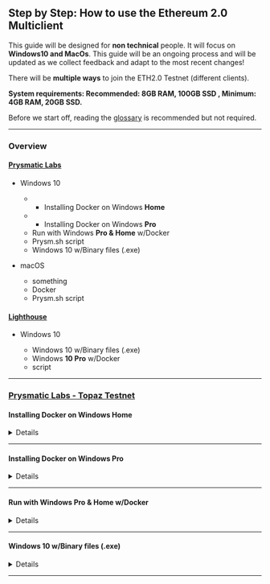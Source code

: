 ## Step by Step: How to use the Ethereum 2.0 Multiclient

This guide will be designed for **non technical** people. It will focus on **Windows10 and MacOs**. This guide will be an ongoing process and will be updated as we collect feedback and adapt to the most recent changes! 

There will be **multiple ways** to join the ETH2.0 Testnet (different clients).

**System requirements: Recommended: 8GB RAM, 100GB SSD , Minimum: 4GB RAM, 20GB SSD.**

Before we start off, reading the [glossary](https://kb.beaconcha.in/glossary) is recommended but not required.

---

### Overview

#### [Prysmatic Labs](https://prysmaticlabs.com/)

- Windows 10

    - - Installing Docker on Windows **Home** 
    - - Installing Docker on Windows **Pro**
    - Run with Windows **Pro & Home** w/Docker
    - Prysm.sh script
    - Windows 10 w/Binary files (.exe)
    
- macOS

    - something
    - Docker
    - Prysm.sh script 
    
#### [Lighthouse](https://lighthouse.sigmaprime.io/)

- Windows 10

    - Windows 10 w/Binary files (.exe)
    - Windows **10 Pro** w/Docker
    - script
  
---
### [Prysmatic Labs - Topaz Testnet](https://prysmaticlabs.com/)

#### Installing Docker on Windows **Home**

<details>

<ins>**Step 0.**</ins>

Make sure you have [Windows10 Home](https://support.microsoft.com/en-us/help/13443/windows-which-version-am-i-running).

Since Docker is usually not available for Windows 10 Home some workaround are required as mentioned below.

<ins>**Step 1.**</ins>

[Download Docker (do not install yet)](https://download.docker.com/win/stable/40693/Docker%20Desktop%20Installer.exe). <sup> [Docker Info](https://docs.docker.com/docker-for-windows/install/) </sup>

Install [Hyper-V](https://www.deskmodder.de/blog/wp-content/uploads/2018/08/hyper-v-installer-1.zip) by running the .bat file. <sup> [source](https://www.deskmodder.de/blog/2018/08/23/windows-10-home-hyper-v-aktivieren/) </sup>

You will need to have "[Virtualization](https://docs.docker.com/docker-for-windows/troubleshoot/#virtualization-must-be-enabled)" enabled, which you can check in the Taskmanager. 

<details>
  <summary>Virtualization enabled</summary>
  
![virtualization](https://user-images.githubusercontent.com/26490734/79853838-dba5de80-83c8-11ea-9fbf-d640c4bb1980.png)
</details>

<ins>**Step 2.**</ins>

Because Docker is not available for Windows10 Home, we need to act like a Windows10 Pro user:

Run the following code in a command prompt window 

`Computer\HKEY_LOCAL_MACHINE\SOFTWARE\Microsoft\Windows NT\CurrentVersion`

**change** `EditionID` to `Professional` and `ProductName` to `Windows 10 Pro`

**immediately** open the downloaded Docker File and **install Docker**. 

(In case of a **PC restart, shutdown or Docker shutdown**, the code above needs to be re-entered otherwise Docker will not start)

<ins>**Step 3.**</ins>

Change Docker File sharing settings - Manually create a folder called **"prysm"** in that specific directory. Picture below for clarification.

<details>
  <summary>Picture to clarify</summary>
  
 ![dockerWindows](https://user-images.githubusercontent.com/26490734/79551080-7c2e9280-8099-11ea-8886-0b739b7d12c1.png) 
</details>

</details>

---

#### Installing Docker on Windows **Pro**

<details>

<ins>**Step 0.**</ins>

Make sure you have [Windows10 Pro](https://support.microsoft.com/en-us/help/13443/windows-which-version-am-i-running)

<ins>**Step 1.**</ins>

[Download Docker](https://download.docker.com/win/stable/Docker%20Desktop%20Installer.exe). Installing is different for everyone depending on the motherboard manufacturer. Entering BIOS may be required to change "virtualization" to "enabled".

You will need to have "[Virtualization](https://docs.docker.com/docker-for-windows/troubleshoot/#virtualization-must-be-enabled)" enabled, which you can in the Taskmanager. <sup> [Docker Info Page](https://docs.docker.com/docker-for-windows/install/) </sup>

<details>
  <summary>Virtualization enabled</summary>
  
![virtualization](https://user-images.githubusercontent.com/26490734/79853838-dba5de80-83c8-11ea-9fbf-d640c4bb1980.png)
</details>

<ins>**Step 2.**</ins>

Change Docker File sharing settings - Manually create a folder called **"prysm"** in that specific directory. Picture below for clarification.

<details>
  <summary>Picture to clarify</summary>
  
 ![dockerWindows](https://user-images.githubusercontent.com/26490734/79551080-7c2e9280-8099-11ea-8886-0b739b7d12c1.png) 
</details>

</details>

---

#### Run with Windows **Pro & Home** w/Docker

<details>

<ins>**Step 0.**</ins>

Start Docker and open a [Command Prompt](https://www.wikihow.com/Open-the-Command-Prompt-in-Windows) window and type `docker -v`. If installed correctly it should give you the Docker Version. If not, please make sure to follow the steps in **Installing Docker on Windows Pro/Home**.

If successful, you can run the following code **(this is not required but changes the look of your command prompt output)**: 

`reg add HKCU\Console /v VirtualTerminalLevel /t REG_DWORD /d 1` 

To get the latest testnet client version & starting the beaconchain follow up with this:

1. Pull latest Beaconchain updates:

`docker pull gcr.io/prysmaticlabs/prysm/beacon-chain:latest`

<details>
  <summary>Picture to clarify</summary>
  
 ![pullValidator](https://user-images.githubusercontent.com/26490734/79550092-2efdf100-8098-11ea-948f-84cc150a2251.png)
</details>

2. Pull latest Validator updates: 

`docker pull gcr.io/prysmaticlabs/prysm/validator:latest`

3. Starting the beaconchain 

`docker run -it -v c:/prysm/:/data -p 4000:4000 -p 13000:13000 gcr.io/prysmaticlabs/prysm/beacon-chain:latest --datadir=/data`

<sub> The blockchain data will be stored in the folder we manually created in the **Docker installation** (C:\prysm). </sub>

**Wait** for your beacon-node to be in sync with the Blockchain. This may take a few hours. You will see the following message:

`INFO initial-sync: Synced up to slot XXXXX`

<details>
    <summary>Picture to clarify </summary>  
    
![synced](https://user-images.githubusercontent.com/26490734/79868679-8a094e00-83e0-11ea-81a0-d22ce4a741e9.png)
</details>

<ins>**Step 1.**</ins>

**Creating your ETH2 Keys:**

Copy the following code: 

`docker run -it -v c:/prysm/:/data gcr.io/prysmaticlabs/prysm/validator:latest --keystore-path=/data accounts create --password=yourPassword`

Once you press enter the output should look the image below. If you didn't change `--password=yourPassword` your validator keys will have this password by default. For simplicity, let's keep it this way for the testnet.

`C:\prysm` is the location of your keys - make sure they are available.

**Copy the Raw Transaction Data** and go to the [participation page](https://prylabs.net/participate).

<details>
  <summary>Picture to clarify</summary>
  
![keyCreation](https://user-images.githubusercontent.com/26490734/79857621-59b8b400-83ce-11ea-9bb5-6b5f0ba9ac7e.png)
</details>

<ins>**Step 2.**</ins>

Get 32 Goerli ETH (=Testnet ETH). If you cannot get any goerli ETH through the participation page, join the [Prysm Discord](https://discord.gg/wJW7Rjk) Follow the steps below to deposit your Goerli ETH.

<details>
  <summary>Picture to clarify</summary>
  
![Participation](https://user-images.githubusercontent.com/26490734/79573699-53b98f00-80bf-11ea-8c7c-4092778bab7d.png)
</details>

<ins>**Step 3.**</ins>

Starting the validator. 

Open **a new** command prompt window.

**Start your validator**

`docker run -it -v c:/prysm:/data --network="host" gcr.io/prysmaticlabs/prysm/validator:latest --beacon-rpc-provider=127.0.0.1:4000 --keystore-path=/data --datadir=/data --password=yourPassword`

<ins>**Step 4.**</ins>

Track your validator perfomance on [beaconcha.in](https://beaconcha.in/dashboard?validators=) with your public key (orange). 

You will need to wait for the inclusionSlot (red) to be reached until your deposit is recognized by the system and to start staking. The Slot number can be checked [here](https://beaconcha.in/blocks)

<details>
  <summary>Picture to clarify</summary>
  
  ![Validator&beaconcha.in](https://user-images.githubusercontent.com/26490734/79860463-fda45e80-83d2-11ea-8b71-05a112117f18.png)

</details>

<ins>**Running multiple validators (voluntarily)**</ins>

<details>
    
Repeat <ins> **Step 2.** </ins> and **create more keys** in the same directory (USE THE SAME PASSWORD FOR ALL).

Copy the **Raw Transaction Data** for each validator and re-do the process on the [participation page](https://prylabs.net/participate) and deposit for each of them.

After all deposits have been received by the system, you can just start a single validator window and it will use all the created keys (=multiple validators)

</details>

</details>

---

#### Windows 10 w/Binary files (.exe)

<details>

<ins>**Step 0.**</ins> 

Open the [Prysmatic Participation Page](https://prylabs.net/participate) and the [client release page](https://github.com/prysmaticlabs/prysm/releases)

<ins>**Step 1.**</ins> 

Open a [Command Prompt](https://www.wikihow.com/Open-the-Command-Prompt-in-Windows) window and enter the following:

`reg add HKCU\Console /v VirtualTerminalLevel /t REG_DWORD /d 1`

<sub> This will change the looks of the command prompt output later </sub>

<ins>**Step 2.**</ins> 

**Download** the newest versions of the Beaconchain **and** Validator. The version name might have changed because of an update, but the file name should similar (green mark on the picture below).

<details>
  <summary>Picture to clarify</summary>
  
![Prysmatic_DownloadPage](https://user-images.githubusercontent.com/26490734/79451678-33b69c80-7fe7-11ea-80c8-b92c75fbb937.png)
</details>

<ins>**Step 3.**</ins> 

Find the files that have been downloaded. Usually located in the "Downloads" folder

<ins>**Step 4.**</ins> 

Open the beaconchain file - **beacon-chain**-v1.0.0-alpha.2-<ins>windows-amd64</ins>.exe - a **warnining** should appear. **Click** on "More Info" and then "Run anyway".

<details>
  <summary>Picture to clarify</summary>
  
![Prysmatic_DownloadWarning](https://user-images.githubusercontent.com/26490734/79451935-a1fb5f00-7fe7-11ea-875d-f443afe24b09.png) 
</details>

1. **If this does not work**, you can also open a "Command Prompt" window and drag&drop the beaconchain file into it and press enter.
2. **If you get the error** `The process cannot access the file because it is being used by another process`, you will need **manually** delete the "beaconchain.db" file.

#### Windows 10 w/Binary files (.exe) - <ins>Validator</ins> (REQUIRES [A FIX BY PRYSM TEAM](https://github.com/prysmaticlabs/prysm/issues/5456#issue-601128068))

<ins>**Step 0.**</ins> 

<!-- Make sure to have the Validator File as desribed [here, <ins>Step 1 and 2.</ins>](https://github.com/Buttaa/eth2-knowledge-base/blob/howToMultiClient/howToMulticlient.md#windows10) -->

<ins>**Step 1.**</ins> 

<!-- Open the validator file - **validator**-v1.0.0-alpha.2-<ins>windows</ins>-amd64 -->

</details>

---
